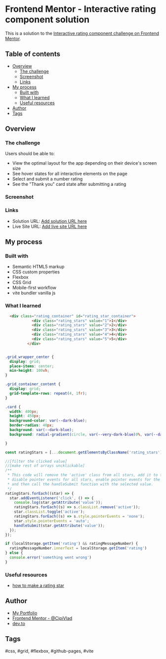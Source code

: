 # Frontend Mentor - Interactive rating component solution

This is a solution to the [Interactive rating component challenge on Frontend Mentor](https://www.frontendmentor.io/challenges/interactive-rating-component-koxpeBUmI).  

## Table of contents

- [Overview](#overview)
  - [The challenge](#the-challenge)
  - [Screenshot](#screenshot)
  - [Links](#links)
- [My process](#my-process)
  - [Built with](#built-with)
  - [What I learned](#what-i-learned)
  - [Useful resources](#useful-resources)
- [Author](#author)
- [Tags](#tags)


## Overview

### The challenge

Users should be able to:

- View the optimal layout for the app depending on their device's screen size
- See hover states for all interactive elements on the page
- Select and submit a number rating
- See the "Thank you" card state after submitting a rating

### Screenshot

### Links

- Solution URL: [Add solution URL here](https://your-solution-url.com)
- Live Site URL: [Add live site URL here](https://your-live-site-url.com)

## My process

### Built with

- Semantic HTML5 markup
- CSS custom properties
- Flexbox
- CSS Grid
- Mobile-first workflow
- vite bundler vanilla js

### What I learned

```html
  <div class="rating_container" id="rating_star_container">
            <div class="rating_stars" value="1">1</div>
            <div class="rating_stars" value="2">2</div>
            <div class="rating_stars" value="3">3</div>
            <div class="rating_stars" value="4">4</div>
            <div class="rating_stars" value="5">5</div>
          </div>
```
```css

.grid_wrapper_center {
  display: grid;
  place-items: center;
  min-height: 100vh;
}

.grid_container_content {
  display: grid;
  grid-template-rows: repeat(4, 1fr);
}

.card {
  width: 400px;
  height: 450px;
  background-color: var(--dark-blue);
  border-radius: 40px;
  background: var(--dark-blue);
  background: radial-gradient(circle, var(--very-dark-blue)0%, var(--dark-blue) 86%);

}

```
```js
const ratingStars = [...document.getElementsByClassName('rating_stars')]

//[filter the clicked value]
//[make rest of arrays uncklickable]
/**
 * This code will remove the 'active' class from all stars, add it to the clicked star, 
 * disable pointer events for all stars, enable pointer events for the clicked star, 
 * and then call the handleSubmit function with the selected value.
 */
ratingStars.forEach((star) => {
  star.addEventListener('click', () => {
    console.log(star.getAttribute('value'));
    ratingStars.forEach((s) => s.classList.remove('active'));
    star.classList.toggle('active');
    ratingStars.forEach((s) => s.style.pointerEvents = 'none');
    star.style.pointerEvents = 'auto';
    handleSubmit(star.getAttribute('value'));
  });
});

if (localStorage.getItem('rating') && ratingMessageNumber) {
  ratingMessageNumber.innerText = localStorage.getItem('rating')
} else {
  console.error('something went wrong')
}


```

### Useful resources

- [how to make a rating star](https://dev.to/leonardoschmittk/how-to-make-a-star-rating-with-js-36d3)

## Author

- [My Portfolio](https://cipivlad.github.io/myportfoliosite/)
- [Frontend Mentor - @CipiVlad](https://www.frontendmentor.io/profile/CipiVlad)
- [dev.to](https://dev.to/cipivlad)

## Tags
#css, #grid, #flexbox, #github-pages, #vite
